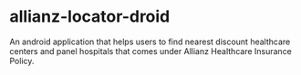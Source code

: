 # allianz-locator-droid
An android application that helps users to find nearest discount healthcare centers and panel hospitals that comes under Allianz Healthcare Insurance Policy.
